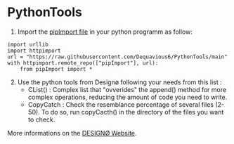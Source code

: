 # PythonTools

1. Import the [pipImport file](https://github.com/Dequavious6/PythonTools/blob/main/pipImport.py) in your python programm as follow:
```
import urllib
import httpimport
url = "https://raw.githubusercontent.com/Dequavious6/PythonTools/main"
with httpimport.remote_repo(["pipImport"], url):
    from pipImport import *
```
2. Use the python tools from Designø following your needs from this list : 
    - CList() : Complex list that "ovverides" the append() method for more complex operations, reducing the amount of code you need to write.
    - CopyCatch : Check the resemblance percentage of several files (2-50). To do so, run copyCacth() in the directory of the files you want to check.
 
More informations on the [DESIGNØ Website](https://designø.com).
